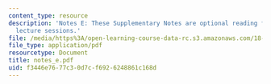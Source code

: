 ```yaml
---
content_type: resource
description: 'Notes E: These Supplementary Notes are optional reading for the corresponding
  lecture sessions.'
file: /media/https%3A/open-learning-course-data-rc.s3.amazonaws.com/18-901-introduction-to-topology-fall-2004/f3446e7677c30d7cf6926248861c168d_notes_e.pdf
file_type: application/pdf
resourcetype: Document
title: notes_e.pdf
uid: f3446e76-77c3-0d7c-f692-6248861c168d
---
```

